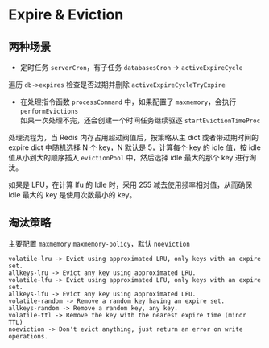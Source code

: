 # Expire & Eviction

## 两种场景

- 定时任务 `serverCron`，有子任务 `databasesCron` -> `activeExpireCycle`

遍历 `db->expires` 检查是否过期并删除 `activeExpireCycleTryExpire`

- 在处理指令函数 `processCommand` 中，如果配置了 `maxmemory`，会执行 `performEvictions`  
  如果一次处理不完，还会创建一个时间任务继续驱逐 `startEvictionTimeProc`

处理流程为，当 Redis 内存占用超过阀值后，按策略从主 dict 或者带过期时间的
expire dict 中随机选择 N 个 key，N 默认是 5，计算每个 key 的 idle 值，按
idle 值从小到大的顺序插入 `evictionPool` 中，然后选择 idle 最大的那个 key 进行淘汰。

如果是 LFU，在计算 lfu 的 Idle 时，采用 255 减去使用频率相对值，从而确保
Idle 最大的 key 是使用次数最小的 key。

## 淘汰策略

主要配置 `maxmemory` `maxmemory-policy`，默认 `noeviction`
```
volatile-lru -> Evict using approximated LRU, only keys with an expire set.
allkeys-lru -> Evict any key using approximated LRU.
volatile-lfu -> Evict using approximated LFU, only keys with an expire set.
allkeys-lfu -> Evict any key using approximated LFU.
volatile-random -> Remove a random key having an expire set.
allkeys-random -> Remove a random key, any key.
volatile-ttl -> Remove the key with the nearest expire time (minor TTL)
noeviction -> Don't evict anything, just return an error on write operations.
```
